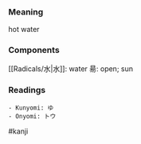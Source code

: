 ### Meaning

hot water

### Components

[[Radicals/水|水]]: water 昜: open; sun

### Readings

```
- Kunyomi: ゆ
- Onyomi: トウ
```

#kanji